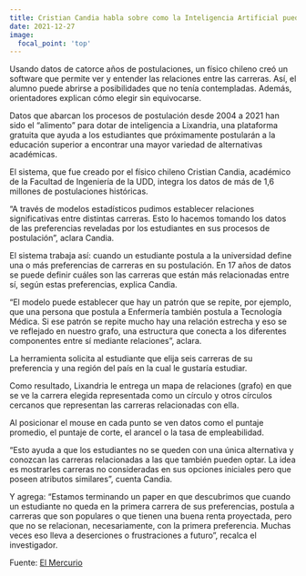 ```yaml
---
title: Cristian Candia habla sobre como la Inteligencia Artificial puede ayudar a estudiantes indecisos a buscar nuevos horizontes.
date: 2021-12-27
image:
  focal_point: 'top'
---
```

Usando datos de catorce años de postulaciones, un físico chileno creó un software que permite ver y entender las relaciones entre las carreras. Así, el alumno puede abrirse a posibilidades que no tenía contempladas. Además, orientadores explican cómo elegir sin equivocarse.

Datos que abarcan los procesos de postulación desde 2004 a 2021 han sido el “alimento” para dotar de inteligencia a Lixandria, una plataforma gratuita que ayuda a los estudiantes que próximamente postularán a la educación superior a encontrar una mayor variedad de alternativas académicas.

El sistema, que fue creado por el físico chileno Cristian Candia, académico de la Facultad de Ingeniería de la UDD, integra los datos de más de 1,6 millones de postulaciones históricas.

“A través de modelos estadísticos pudimos establecer relaciones significativas entre distintas carreras. Esto lo hacemos tomando los datos de las preferencias reveladas por los estudiantes en sus procesos de postulación”, aclara Candia.

El sistema trabaja así: cuando un estudiante postula a la universidad define una o más preferencias de carreras en su postulación. En 17 años de datos se puede definir cuáles son las carreras que están más relacionadas entre sí, según estas preferencias, explica Candia.

“El modelo puede establecer que hay un patrón que se repite, por ejemplo, que una persona que postula a Enfermería también postula a Tecnología Médica. Si ese patrón se repite mucho hay una relación estrecha y eso se ve reflejado en nuestro grafo, una estructura que conecta a los diferentes componentes entre sí mediante relaciones”, aclara.

La herramienta solicita al estudiante que elija seis carreras de su preferencia y una región del país en la cual le gustaría estudiar.

Como resultado, Lixandria le entrega un mapa de relaciones (grafo) en que se ve la carrera elegida representada como un círculo y otros círculos cercanos que representan las carreras relacionadas con ella.

Al posicionar el mouse en cada punto se ven datos como el puntaje promedio, el puntaje de corte, el arancel o la tasa de empleabilidad.

“Esto ayuda a que los estudiantes no se queden con una única alternativa y conozcan las carreras relacionadas a las que también pueden optar. La idea es mostrarles carreras no consideradas en sus opciones iniciales pero que poseen atributos similares”, cuenta Candia.

Y agrega: “Estamos terminando un paper en que descubrimos que cuando un estudiante no queda en la primera carrera de sus preferencias, postula a carreras que son populares o que tienen una buena renta proyectada, pero que no se relacionan, necesariamente, con la primera preferencia. Muchas veces eso lleva a deserciones o frustraciones a futuro”, recalca el investigador.

Fuente: [El Mercurio](https://ingenieria.udd.cl/noticias/2021/12/la-inteligencia-artificial-ayuda-a-estudiantes-indecisos-a-buscar-nuevos-horizontes/)
